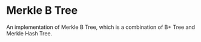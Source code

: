 Merkle B Tree
==============

An implementation of Merkle B Tree, which is a combination of B+ Tree and Merkle Hash Tree.
